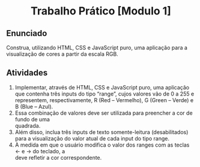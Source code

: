 <h1 align="center">
  Trabalho Prático [Modulo 1]
  <br/>
</h1>

## Enunciado

Construa, utilizando HTML, CSS e JavaScript puro, uma aplicação para a visualização de cores a partir da escala RGB.

## Atividades

1. Implementar, através de HTML, CSS e JavaScript puro, uma aplicação que contenha três inputs do tipo “range”, cujos valores vão de 0 a 255 e representem, respectivamente, R (Red – Vermelho), G (Green – Verde) e B (Blue – Azul).
2. Essa combinação de valores deve ser utilizada para preencher a cor de fundo de uma <div> quadrada.
3. Além disso, inclua três inputs de texto somente-leitura (desabilitados) para a visualização do valor atual de cada input do tipo range.
4. À medida em que o usuário modifica o valor dos ranges com as teclas ← e → do teclado, a <div> deve refletir a cor correspondente.

